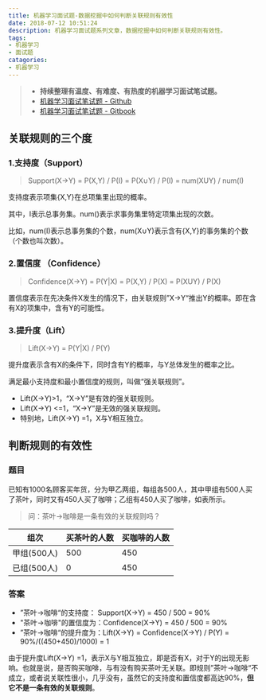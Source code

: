 ```yaml
---
title: 机器学习面试题-数据挖掘中如何判断关联规则有效性
date: 2018-07-12 10:51:24
description: 机器学习面试题系列文章，数据挖掘中如何判断关联规则有效性。
tags:
- 机器学习
- 面试题
catagories:
- 机器学习
---
```




> - **持续整理有温度、有难度、有热度的机器学习面试笔试题。**
> - [机器学习面试笔试题 - Github](https://github.com/geekcircle/machine-learning-interview-qa/)
> - [机器学习面试笔试题 - Gitbook](https://geekcircle.org/machine-learning-interview-qa/)

## 关联规则的三个度

### 1.支持度（Support）

> Support(X→Y) = P(X,Y) / P(I) = P(X∪Y) / P(I) = num(XUY) / num(I)

支持度表示项集{X,Y}在总项集里出现的概率。

其中，I表示总事务集。num()表示求事务集里特定项集出现的次数。  

比如，num(I)表示总事务集的个数，num(X∪Y)表示含有{X,Y}的事务集的个数（个数也叫次数）。

### 2.置信度 （Confidence）

> Confidence(X→Y) = P(Y|X)  = P(X,Y) / P(X) = P(XUY) / P(X)

置信度表示在先决条件X发生的情况下，由关联规则”X→Y“推出Y的概率。即在含有X的项集中，含有Y的可能性。

### 3.提升度（Lift）

> Lift(X→Y) = P(Y|X) / P(Y)

提升度表示含有X的条件下，同时含有Y的概率，与Y总体发生的概率之比。

满足最小支持度和最小置信度的规则，叫做“强关联规则”。

- Lift(X→Y)>1，“X→Y”是有效的强关联规则。
- Lift(X→Y) <=1，“X→Y”是无效的强关联规则。
- 特别地，Lift(X→Y) =1，X与Y相互独立。

## 判断规则的有效性

### 题目

已知有1000名顾客买年货，分为甲乙两组，每组各500人，其中甲组有500人买了茶叶，同时又有450人买了咖啡；乙组有450人买了咖啡，如表所示。

> 问：茶叶→咖啡是一条有效的关联规则吗？

组次|买茶叶的人数|买咖啡的人数|
---|---|---|
甲组(500人)|500|450|
已组(500人)|0|450|

### 答案

- ”茶叶→咖啡“的支持度： Support(X→Y) = 450 / 500 = 90%
- "茶叶→咖啡"的置信度为：Confidence(X→Y) = 450 / 500 = 90%
- ”茶叶→咖啡“的提升度为：Lift(X→Y) = Confidence(X→Y) / P(Y) = 90%/((450+450)/1000) = 1

由于提升度Lift(X→Y) =1，表示X与Y相互独立，即是否有X，对于Y的出现无影响。也就是说，是否购买咖啡，与有没有购买茶叶无关联。即规则”茶叶→咖啡“不成立，或者说关联性很小，几乎没有，虽然它的支持度和置信度都高达90%，**但它不是一条有效的关联规则**。